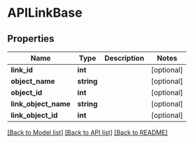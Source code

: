 # APILinkBase

## Properties
Name | Type | Description | Notes
------------ | ------------- | ------------- | -------------
**link_id** | **int** |  | [optional] 
**object_name** | **string** |  | [optional] 
**object_id** | **int** |  | [optional] 
**link_object_name** | **string** |  | [optional] 
**link_object_id** | **int** |  | [optional] 

[[Back to Model list]](../README.md#documentation-for-models) [[Back to API list]](../README.md#documentation-for-api-endpoints) [[Back to README]](../README.md)


